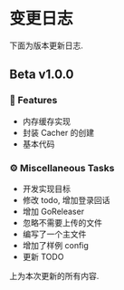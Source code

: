 # 变更日志

下面为版本更新日志.

## Beta v1.0.0

### 🚀 Features

- 内存缓存实现
- 封装 Cacher 的创建
- 基本代码

### ⚙️ Miscellaneous Tasks

- 开发实现目标
- 修改 todo, 增加登录回话
- 增加 GoReleaser
- 忽略不需要上传的文件
- 编写了一个主文件
- 增加了样例 config
- 更新 TODO

上为本次更新的所有内容.
